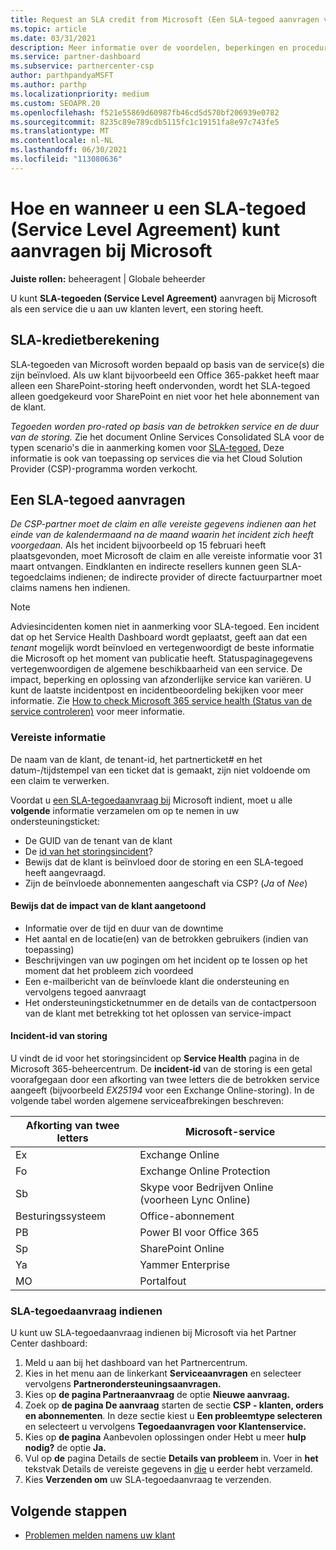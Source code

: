 ```yaml
---
title: Request an SLA credit from Microsoft (Een SLA-tegoed aanvragen van Microsoft)
ms.topic: article
ms.date: 03/31/2021
description: Meer informatie over de voordelen, beperkingen en procedures voor het aanvragen van een SLA-tegoed (Service Level Agreement) bij Microsoft als uw klanten een servicestoring ervaren.
ms.service: partner-dashboard
ms.subservice: partnercenter-csp
author: parthpandyaMSFT
ms.author: parthp
ms.localizationpriority: medium
ms.custom: SEOAPR.20
ms.openlocfilehash: f521e55869d60987fb46cd5d570bf206939e0782
ms.sourcegitcommit: 8235c89e789cdb5115fc1c19151fa8e97c743fe5
ms.translationtype: MT
ms.contentlocale: nl-NL
ms.lasthandoff: 06/30/2021
ms.locfileid: "113080636"
---
```

# <a name="how-and-when-to-request-a-service-level-agreement-sla-credit-from-microsoft"></a>Hoe en wanneer u een SLA-tegoed (Service Level Agreement) kunt aanvragen bij Microsoft

**Juiste rollen:** beheeragent | Globale beheerder

U kunt **SLA-tegoeden (Service Level Agreement)** aanvragen bij Microsoft als een service die u aan uw klanten levert, een storing heeft.

## <a name="sla-credit-calculation"></a>SLA-kredietberekening

SLA-tegoeden van Microsoft worden bepaald op basis van de service(s) die zijn beïnvloed. Als uw klant bijvoorbeeld een Office 365-pakket heeft maar alleen een SharePoint-storing heeft ondervonden, wordt het SLA-tegoed alleen goedgekeurd voor SharePoint en niet voor het hele abonnement van de klant.

*Tegoeden worden pro-rated op basis van de betrokken service en de duur van de storing.* Zie het document Online Services Consolidated SLA voor de typen scenario's die in aanmerking komen voor [SLA-tegoed.](http://www.microsoftvolumelicensing.com/DocumentSearch.aspx?Mode=3&DocumentTypeId=37) Deze informatie is ook van toepassing op services die via het Cloud Solution Provider (CSP)-programma worden verkocht.


## <a name="request-an-sla-credit"></a>Een SLA-tegoed aanvragen

*De CSP-partner moet de claim en alle vereiste gegevens indienen aan het einde van de kalendermaand na de maand waarin het incident zich heeft voorgedaan.* Als het incident bijvoorbeeld op 15 februari heeft plaatsgevonden, moet Microsoft de claim en alle vereiste informatie voor 31 maart ontvangen. Eindklanten en indirecte resellers kunnen geen SLA-tegoedclaims indienen; de indirecte provider of directe factuurpartner moet claims namens hen indienen.

> [!NOTE]
> Adviesincidenten komen niet in aanmerking voor SLA-tegoed. Een incident dat op het Service Health Dashboard wordt geplaatst, geeft aan dat een *tenant* mogelijk wordt beïnvloed en vertegenwoordigt de beste informatie die Microsoft op het moment van publicatie heeft. Statuspaginagegevens vertegenwoordigen de algemene beschikbaarheid van een service. De impact, beperking en oplossing van afzonderlijke service kan variëren. U kunt de laatste incidentpost en incidentbeoordeling bekijken voor meer informatie. Zie [How to check Microsoft 365 service health (Status van de service controleren)](/microsoft-365/enterprise/view-service-health#incidents-and-advisories) voor meer informatie.

### <a name="required-information"></a>Vereiste informatie

De naam van de klant, de tenant-id, het partnerticket# en het datum-/tijdstempel van een ticket dat is gemaakt, zijn niet voldoende om een claim te verwerken.

Voordat u [een SLA-tegoedaanvraag bij](#submit-sla-credit-request) Microsoft indient, moet u alle **volgende** informatie verzamelen om op te nemen in uw ondersteuningsticket:

- De GUID van de tenant van de klant
- De [id van het storingsincident](#outage-incident-identifier)?
- Bewijs dat de klant is beïnvloed door de storing en een SLA-tegoed heeft aangevraagd.
- Zijn de beïnvloede abonnementen aangeschaft via CSP? (*Ja* of *Nee*)

#### <a name="evidence-that-proves-customer-impact"></a>Bewijs dat de impact van de klant aangetoond

- Informatie over de tijd en duur van de downtime
- Het aantal en de locatie(en) van de betrokken gebruikers (indien van toepassing)
- Beschrijvingen van uw pogingen om het incident op te lossen op het moment dat het probleem zich voordeed
- Een e-mailbericht van de beïnvloede klant die ondersteuning en vervolgens tegoed aanvraagt
- Het ondersteuningsticketnummer en de details van de contactpersoon van de klant met betrekking tot het oplossen van service-impact


#### <a name="outage-incident-identifier"></a>Incident-id van storing

U vindt de id voor het storingsincident op **Service Health** pagina in de Microsoft 365-beheercentrum. De **incident-id** van de storing is een getal voorafgegaan door een afkorting van twee letters die de betrokken service aangeeft (bijvoorbeeld *EX25194* voor een Exchange Online-storing). In de volgende tabel worden algemene serviceafbrekingen beschreven:

| Afkorting van twee letters | Microsoft-service |
| ----------------------- | ----------------- |
| Ex | Exchange Online |
| Fo | Exchange Online Protection |
| Sb | Skype voor Bedrijven Online (voorheen Lync Online) |
| Besturingssysteem | Office-abonnement |
| PB | Power BI voor Office 365 |
| Sp | SharePoint Online |
| Ya | Yammer Enterprise |
| MO | Portalfout |

### <a name="submit-sla-credit-request"></a>SLA-tegoedaanvraag indienen

U kunt uw SLA-tegoedaanvraag indienen bij Microsoft via het Partner Center dashboard:

1. Meld u aan bij het dashboard van het Partnercentrum.
2. Kies in het menu aan de linkerkant **Serviceaanvragen** en selecteer vervolgens **Partnerondersteuningsaanvragen.**
3. Kies op **de pagina Partneraanvraag** de optie **Nieuwe aanvraag.**
4. Zoek op **de pagina De aanvraag** starten de sectie **CSP - klanten, orders en abonnementen**. In deze sectie kiest u **Een probleemtype selecteren** en selecteert u vervolgens **Tegoedaanvragen voor Klantenservice.**
5. Kies op **de pagina** Aanbevolen oplossingen onder Hebt u meer **hulp nodig?** de optie **Ja.**
6. Vul op **de** pagina Details de sectie **Details van probleem** in. Voer in **het** tekstvak Details de vereiste gegevens in [die](#required-information) u eerder hebt verzameld.
7. Kies **Verzenden om** uw SLA-tegoedaanvraag te verzenden.

## <a name="next-steps"></a>Volgende stappen

- [Problemen melden namens uw klant](report-problems-on-behalf-of-a-customer.md)

